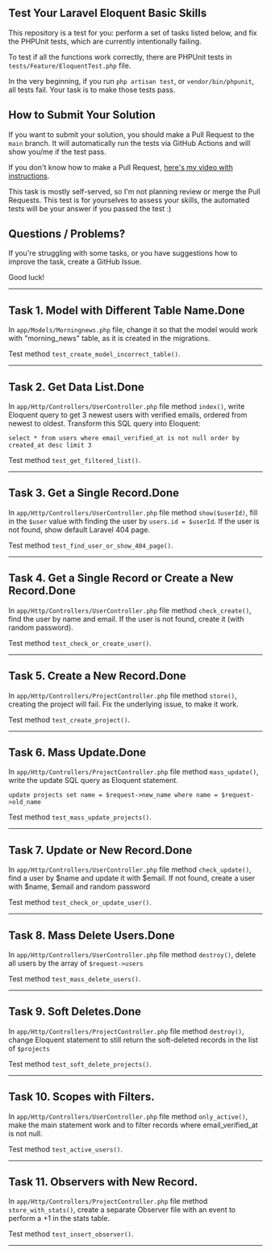 ## Test Your Laravel Eloquent Basic Skills

This repository is a test for you: perform a set of tasks listed below, and fix the PHPUnit tests, which are currently intentionally failing.

To test if all the functions work correctly, there are PHPUnit tests in `tests/Feature/EloquentTest.php` file.

In the very beginning, if you run `php artisan test`, or `vendor/bin/phpunit`, all tests fail.
Your task is to make those tests pass.

## How to Submit Your Solution

If you want to submit your solution, you should make a Pull Request to the `main` branch.
It will automatically run the tests via GitHub Actions and will show you/me if the test pass.

If you don't know how to make a Pull Request, [here's my video with instructions](https://www.youtube.com/watch?v=vEcT6JIFji0).

This task is mostly self-served, so I'm not planning review or merge the Pull Requests. This test is for yourselves to assess your skills, the automated tests will be your answer if you passed the test :)

## Questions / Problems?

If you're struggling with some tasks, or you have suggestions how to improve the task, create a GitHub Issue.

Good luck!

---

## Task 1. Model with Different Table Name.Done

In `app/Models/Morningnews.php` file, change it so that the model would work with "morning_news" table, as it is created in the migrations.

Test method `test_create_model_incorrect_table()`.

---

## Task 2. Get Data List.Done

In `app/Http/Controllers/UserController.php` file method `index()`, write Eloquent query to get 3 newest users with verified emails, ordered from newest to oldest. Transform this SQL query into Eloquent:

```
select * from users where email_verified_at is not null order by created_at desc limit 3
```

Test method `test_get_filtered_list()`.

---

## Task 3. Get a Single Record.Done

In `app/Http/Controllers/UserController.php` file method `show($userId)`, fill in the `$user` value with finding the user by `users.id = $userId`. If the user is not found, show default Laravel 404 page.

Test method `test_find_user_or_show_404_page()`.

---

## Task 4. Get a Single Record or Create a New Record.Done

In `app/Http/Controllers/UserController.php` file method `check_create()`, find the user by name and email. If the user is not found, create it (with random password).

Test method `test_check_or_create_user()`.

---

## Task 5. Create a New Record.Done

In `app/Http/Controllers/ProjectController.php` file method `store()`, creating the project will fail. Fix the underlying issue, to make it work.

Test method `test_create_project()`.

---

## Task 6. Mass Update.Done

In `app/Http/Controllers/ProjectController.php` file method `mass_update()`, write the update SQL query as Eloquent statement.

```
update projects set name = $request->new_name where name = $request->old_name
```

Test method `test_mass_update_projects()`.

---

## Task 7. Update or New Record.Done

In `app/Http/Controllers/UserController.php` file method `check_update()`, find a user by $name and update it with $email. If not found, create a user with $name, $email and random password

Test method `test_check_or_update_user()`.

---

## Task 8. Mass Delete Users.Done

In `app/Http/Controllers/UserController.php` file method `destroy()`, delete all users by the array of `$request->users`

Test method `test_mass_delete_users()`.

---

## Task 9. Soft Deletes.Done

In `app/Http/Controllers/ProjectController.php` file method `destroy()`, change Eloquent statement to still return the soft-deleted records in the list of `$projects`

Test method `test_soft_delete_projects()`.

---

## Task 10. Scopes with Filters.

In `app/Http/Controllers/UserController.php` file method `only_active()`, make the main statement work and to filter records where email_verified_at is not null.

Test method `test_active_users()`.

---

## Task 11. Observers with New Record.

In `app/Http/Controllers/ProjectController.php` file method `store_with_stats()`, create a separate Observer file with an event to perform a +1 in the stats table.

Test method `test_insert_observer()`.

---
